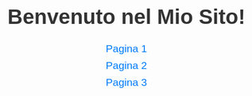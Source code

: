 <html lang="it">
<head>
    <meta charset="UTF-8">
    <meta name="viewport" content="width=device-width, initial-scale=1.0">
    <title>Il Mio Sito Web</title>
    <style>
        body {
            font-family: Arial, sans-serif;
            text-align: center;
            margin: 50px;
        }
        h1 {
            color: #333;
            font-size: 3em;
        }
        .menu {
            margin-top: 20px;
        }
        .menu a {
            display: block;
            font-size: 1.5em;
            color: #007bff;
            text-decoration: none;
            margin: 10px 0;
        }
        .menu a:hover {
            text-decoration: underline;
        }
    </style>
</head>
<body>
    <h1>Benvenuto nel Mio Sito!</h1>
    <div class="menu">
        <a href="pagina1.html">Pagina 1</a>
        <a href="pagina2.html">Pagina 2</a>
        <a href="pagina3.html">Pagina 3</a>
    </div>
</body>
</html>
